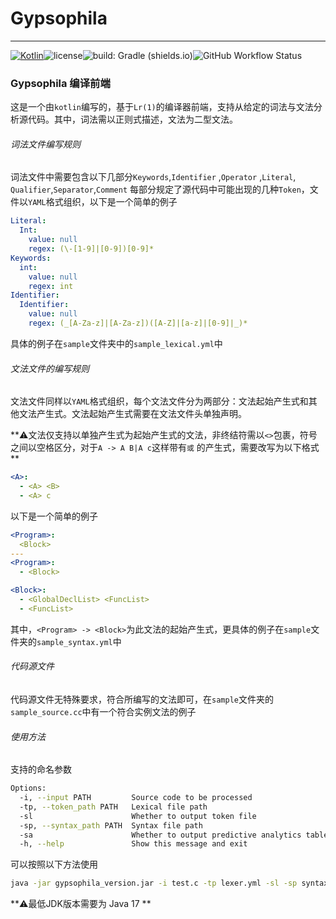# Gypsophila

___
[![Kotlin](https://img.shields.io/badge/kotlin-1.8.0-blue.svg?logo=kotlin)](http://kotlinlang.org)![license](https://img.shields.io/github/license/TnoAlex/Gypsophila)![build: Gradle (shields.io)](https://img.shields.io/badge/build-Gradle-blue)![GitHub Workflow Status](https://img.shields.io/github/actions/workflow/status/TnoAlex/Gypsophila/main.yml)

### Gypsophila 编译前端

这是一个由`kotlin`编写的，基于`Lr(1)`的编译器前端，支持从给定的词法与文法分析源代码。其中，词法需以正则式描述，文法为二型文法。

###### 词法文件编写规则

词法文件中需要包含以下几部分`Keywords`,`Identifier` ,`Operator` ,`Literal`, `Qualifier`,`Separator`,`Comment`
每部分规定了源代码中可能出现的几种`Token`，文件以`YAML`格式组织，以下是一个简单的例子

```yaml
Literal:
  Int:
    value: null
    regex: (\-[1-9]|[0-9])[0-9]*
Keywords:
  int:
    value: null
    regex: int
Identifier:
  Identifier:
    value: null
    regex: (_[A-Za-z]|[A-Za-z])([A-Z]|[a-z]|[0-9]|_)*
```

具体的例子在`sample`文件夹中的`sample_lexical.yml`中

###### 文法文件的编写规则

文法文件同样以`YAML`格式组织，每个文法文件分为两部分：文法起始产生式和其他文法产生式。文法起始产生式需要在文法文件头单独声明。

**⚠️文法仅支持以单独产生式为起始产生式的文法，非终结符需以`<>`包裹，符号之间以空格区分，对于`A -> A B|A c`这样带有`或`
的产生式，需要改写为以下格式 **

```yaml
<A>:
  - <A> <B>
  - <A> c
```

以下是一个简单的例子

```yaml
<Program>:
  <Block>
---
<Program>:
  - <Block>

<Block>:
  - <GlobalDeclList> <FuncList>
  - <FuncList>
```

其中，`<Program> -> <Block>`为此文法的起始产生式，更具体的例子在`sample`文件夹的`sample_syntax.yml`中

###### 代码源文件

代码源文件无特殊要求，符合所编写的文法即可，在`sample`文件夹的`sample_source.cc`中有一个符合实例文法的例子

###### 使用方法

支持的命名参数

```bash
Options:
  -i, --input PATH         Source code to be processed
  -tp, --token_path PATH   Lexical file path
  -sl                      Whether to output token file
  -sp, --syntax_path PATH  Syntax file path
  -sa                      Whether to output predictive analytics tables
  -h, --help               Show this message and exit
```

可以按照以下方法使用

```bash
java -jar gypsophila_version.jar -i test.c -tp lexer.yml -sl -sp syntax.yml -sa
```

**⚠️最低JDK版本需要为 Java 17 **
